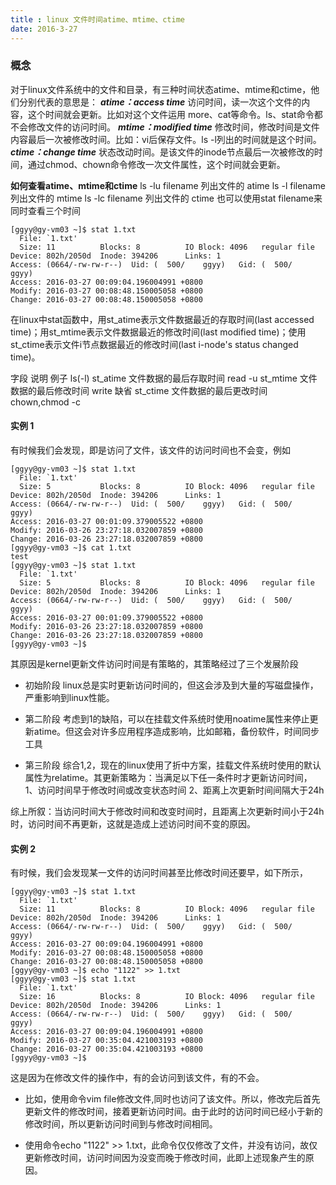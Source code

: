 ```yaml
---
title : linux 文件时间atime、mtime、ctime
date: 2016-3-27
---
```

### 概念
对于linux文件系统中的文件和目录，有三种时间状态atime、mtime和ctime，他们分别代表的意思是：
***atime：access time***
访问时间，读一次这个文件的内容，这个时间就会更新。比如对这个文件运用 more、cat等命令。ls、stat命令都不会修改文件的访问时间。
***mtime：modified time***
修改时间，修改时间是文件内容最后一次被修改时间。比如：vi后保存文件。ls -l列出的时间就是这个时间。
***ctime：change time***
状态改动时间。是该文件的inode节点最后一次被修改的时间，通过chmod、chown命令修改一次文件属性，这个时间就会更新。

**如何查看atime、mtime和ctime**
ls -lu filename         列出文件的 atime
ls -l  filename          列出文件的 mtime 
ls -lc filename         列出文件的 ctime
也可以使用stat filename来同时查看三个时间
```
[ggyy@gy-vm03 ~]$ stat 1.txt 
  File: `1.txt'
  Size: 11        	Blocks: 8          IO Block: 4096   regular file
Device: 802h/2050d	Inode: 394206      Links: 1
Access: (0664/-rw-rw-r--)  Uid: (  500/    ggyy)   Gid: (  500/    ggyy)
Access: 2016-03-27 00:09:04.196004991 +0800
Modify: 2016-03-27 00:08:48.150005058 +0800
Change: 2016-03-27 00:08:48.150005058 +0800
```
在linux中stat函数中，用st_atime表示文件数据最近的存取时间(last accessed time)；用st_mtime表示文件数据最近的修改时间(last modified time)；使用st_ctime表示文件i节点数据最近的修改时间(last i-node's status changed time)。
 
 字段           说明                  例子           ls(-l)
 st_atime  文件数据的最后存取时间       read            -u
 st_mtime  文件数据的最后修改时间       write           缺省
 st_ctime  文件数据的最后更改时间       chown,chmod     -c

#### 实例 1
有时候我们会发现，即是访问了文件，该文件的访问时间也不会变，例如
```
[ggyy@gy-vm03 ~]$ stat 1.txt 
  File: `1.txt'
  Size: 5         	Blocks: 8          IO Block: 4096   regular file
Device: 802h/2050d	Inode: 394206      Links: 1
Access: (0664/-rw-rw-r--)  Uid: (  500/    ggyy)   Gid: (  500/    ggyy)
Access: 2016-03-27 00:01:09.379005522 +0800
Modify: 2016-03-26 23:27:18.032007859 +0800
Change: 2016-03-26 23:27:18.032007859 +0800
[ggyy@gy-vm03 ~]$ cat 1.txt 
test
[ggyy@gy-vm03 ~]$ stat 1.txt 
  File: `1.txt'
  Size: 5         	Blocks: 8          IO Block: 4096   regular file
Device: 802h/2050d	Inode: 394206      Links: 1
Access: (0664/-rw-rw-r--)  Uid: (  500/    ggyy)   Gid: (  500/    ggyy)
Access: 2016-03-27 00:01:09.379005522 +0800
Modify: 2016-03-26 23:27:18.032007859 +0800
Change: 2016-03-26 23:27:18.032007859 +0800
[ggyy@gy-vm03 ~]$
```
其原因是kernel更新文件访问时间是有策略的，其策略经过了三个发展阶段

- 初始阶段 
linux总是实时更新访问时间的，但这会涉及到大量的写磁盘操作，严重影响到linux性能。

- 第二阶段 
考虑到1的缺陷，可以在挂载文件系统时使用noatime属性来停止更新atime。但这会对许多应用程序造成影响，比如邮箱，备份软件，时间同步工具

- 第三阶段 
综合1,2，现在的linux使用了折中方案，挂载文件系统时使用的默认属性为relatime。其更新策略为：当满足以下任一条件时才更新访问时间，
1、访问时间早于修改时间或改变状态时间
2、距离上次更新时间间隔大于24h

综上所叙：当访问时间大于修改时间和改变时间时，且距离上次更新时间小于24h时，访问时间不再更新，这就是造成上述访问时间不变的原因。

#### 实例 2
有时候，我们会发现某一文件的访问时间甚至比修改时间还要早，如下所示， 
```
[ggyy@gy-vm03 ~]$ stat 1.txt 
  File: `1.txt'
  Size: 11        	Blocks: 8          IO Block: 4096   regular file
Device: 802h/2050d	Inode: 394206      Links: 1
Access: (0664/-rw-rw-r--)  Uid: (  500/    ggyy)   Gid: (  500/    ggyy)
Access: 2016-03-27 00:09:04.196004991 +0800
Modify: 2016-03-27 00:08:48.150005058 +0800
Change: 2016-03-27 00:08:48.150005058 +0800
[ggyy@gy-vm03 ~]$ echo "1122" >> 1.txt 
[ggyy@gy-vm03 ~]$ stat 1.txt 
  File: `1.txt'
  Size: 16        	Blocks: 8          IO Block: 4096   regular file
Device: 802h/2050d	Inode: 394206      Links: 1
Access: (0664/-rw-rw-r--)  Uid: (  500/    ggyy)   Gid: (  500/    ggyy)
Access: 2016-03-27 00:09:04.196004991 +0800
Modify: 2016-03-27 00:35:04.421003193 +0800
Change: 2016-03-27 00:35:04.421003193 +0800
[ggyy@gy-vm03 ~]$
```
这是因为在修改文件的操作中，有的会访问到该文件，有的不会。

- 比如，使用命令vim file修改文件,同时也访问了该文件。所以，修改完后首先更新文件的修改时间，接着更新访问时间。由于此时的访问时间已经小于新的修改时间，所以更新访问时间到与修改时间相同。

- 使用命令echo "1122" >> 1.txt，此命令仅仅修改了文件，并没有访问，故仅更新修改时间，访问时间因为没变而晚于修改时间，此即上述现象产生的原因。

